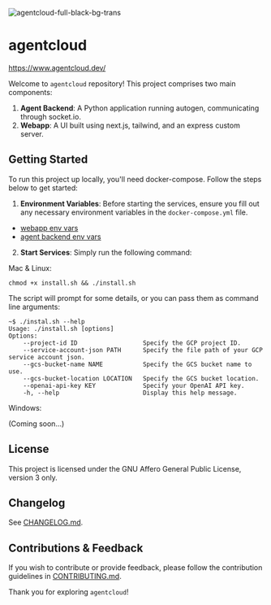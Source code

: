 ![agentcloud-full-black-bg-trans](https://github.com/rnadigital/agentcloud/assets/47853125/3efbf8bc-9d3b-445f-8c0b-5e7899300616)
# agentcloud

https://www.agentcloud.dev/

Welcome to `agentcloud` repository! This project comprises two main components: 

1. **Agent Backend**: A Python application running autogen, communicating through socket.io.
2. **Webapp**: A UI built using next.js, tailwind, and an express custom server.

## Getting Started

To run this project up locally, you'll need docker-compose. Follow the steps below to get started:

1. **Environment Variables**: Before starting the services, ensure you fill out any necessary environment variables in the `docker-compose.yml` file.
  - [webapp env vars](webapp/README.md)
  - [agent backend env vars](agent-backend/README.md)
2. **Start Services**: Simply run the following command:

Mac & Linux:
```
chmod +x install.sh && ./install.sh
```

The script will prompt for some details, or you can pass them as command line arguments:

```
~$ ./instal.sh --help
Usage: ./install.sh [options]
Options:
    --project-id ID                  Specify the GCP project ID.
    --service-account-json PATH      Specify the file path of your GCP service account json.
    --gcs-bucket-name NAME           Specify the GCS bucket name to use.
    --gcs-bucket-location LOCATION   Specify the GCS bucket location.
    --openai-api-key KEY             Specify your OpenAI API key.
    -h, --help                       Display this help message.
```


Windows:

(Coming soon...)

## License

This project is licensed under the GNU Affero General Public License, version 3 only.

## Changelog

See [CHANGELOG.md](CHANGELOG.md).

## Contributions & Feedback

If you wish to contribute or provide feedback, please follow the contribution guidelines in [CONTRIBUTING.md](CONTRIBUTING.md).

Thank you for exploring `agentcloud`!
